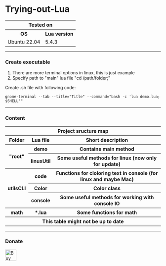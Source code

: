 # Trying-out-Lua
<table>
  <tr>
    <th colspan="2">Tested on</th>
  </tr>
  <tr>
    <th>OS</th>
    <th>Lua version</th>
  </tr>
  <tr>
    <td>Ubuntu 22.04</td>
    <td>5.4.3</td>
  </tr>
</table>
<hr>

### Create executable
1. There are more terminal options in linux, this is just example
2. Specify path to "main" lua file "cd /path/folder;"

Create .sh file with following code:  
```shell
gnome-terminal --tab --title="Title" --command="bash -c 'lua demo.lua; $SHELL'"
```

<hr>

### Content

<table>
	<tr>
		<th colspan=3>Project sructure map</th>
	</tr>
	<!-- root -->
	<tr>
		<th>Folder</th>
		<th>Lua file</th>
		<th>Short description</th>
	</tr>
  	<tr>
		<th rowspan=2>"root"</th>
    		<th>demo</th>
    		<th>Contains main method</th>
  	</tr>
	<tr>
    		<th>linuxUtil</th>
    		<th>Some useful methods for linux (now only for update)</th>
	</tr>
	<!-- utilsCLI -->
  	<tr>
		<th rowspan=3>utilsCLI</th>
    		<th>code</th>
    		<th>Functions for cloloring text in console (for linux and maybe Mac)</th>
  	</tr>
  	<tr>
		<th>Color</th>
		<th>Color class</th>
 	</tr>
	<tr>
		<th>console</th>
		<th>Some useful methods for working with console IO</th>
	</tr>
	<!-- math -->
	<tr>
		<th rowspan=1>math</th>
		<th>*.lua</th>
		<th>Some functions for math</th>
	</tr>
	<!-- table end -->
	<tr>
		<th colspan=3>This table might not be up to date</th>
	</tr>
</table>
<hr>

### Donate

<a href='https://ko-fi.com/P5P11WTFL' target='_blank'><img height='36' style='border:0px;height:36px;' src='https://cdn.ko-fi.com/cdn/kofi1.png?v=2' border='0' alt='Buy Me a Coffee at ko-fi.com' /></a>
